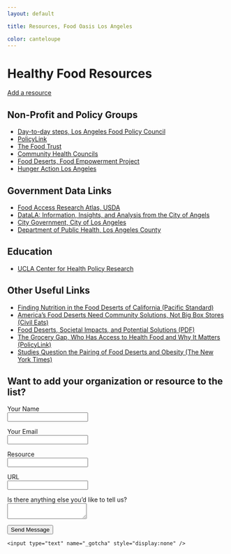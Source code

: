 ```yaml
---
layout: default

title: Resources, Food Oasis Los Angeles

color: canteloupe
---
```


# Healthy Food Resources

<p class="action">
<a href="#add">Add a resource</a>
</p>

## Non-Profit and Policy Groups

*   [Day-to-day steps, Los Angeles Food Policy Council](http://goodfoodla.org/good-food/day-to-day-steps/)
*   [PolicyLink](http://policylink.org)
*   [The Food Trust](http://thefoodtrust.org)
*   [Community Health Councils](http://www.chc-inc.org/)
*   [Food Deserts, Food Empowerment Project](http://www.foodispower.org/food-deserts/)
*   [Hunger Action Los Angeles](http://www.hungeractionla.org)

## Government Data Links

*   [Food Access Research Atlas, USDA](http://www.ers.usda.gov/data-products/food-access-research-atlas/go-to-the-atlas.aspx)
*   [DataLA: Information, Insights, and Analysis from the City of Angels](https://data.lacity.org/)
*   [City Government, City of Los Angeles](https://www.lacity.org/city-government)
*   [Department of Public Health, Los Angeles County](http://publichealth.lacounty.gov)

## Education

*   [UCLA Center for Health Policy Research](http://healthpolicy.ucla.edu)

## Other Useful Links

*   [Finding Nutrition in the Food Deserts of California (Pacific Standard)](https://psmag.com/finding-nutrition-in-the-food-deserts-of-california-e90f7932ae16)
*   [America’s Food Deserts Need Community Solutions, Not Big Box Stores (Civil Eats)](http://civileats.com/2016/05/12/poor-health-in-americas-cities-flint-extend-beyond-the-water/)
*   [Food Deserts, Societal Impacts, and Potential Solutions (PDF)](https://www.emich.edu/mcnair/documents/1_i-got-99-problems-and-nutrition-is-one.pdf)
*   [The Grocery Gap, Who Has Access to Health Food and Why It Matters (PolicyLink)](http://thefoodtrust.org/uploads/media_items/grocerygap.original.pdf)
*   [Studies Question the Pairing of Food Deserts and Obesity (The New York Times)](http://www.nytimes.com/2012/04/18/health/research/pairing-of-food-deserts-and-obesity-challenged-in-studies.html?_r=0)

<h2 id="add">Want to add your organization or resource to the list?</h2>
<form action="https://formspree.io/contact@foodoasis.la" method="post">
	<p>
		<label>
			<span>Your Name</span><br />
			<input type="text" name="name" />
		</label>
	</p>
	<p>
		<label>
			<span>Your Email</span><br />
			<input type="email" name="_replyto" />
		</label>
	</p>
	<p>
		<label>
			<span>Resource</span><br />
			<input type="text" name="resource_title" />
		</label>
	</p>
	<p>
		<label>
			<span>URL</span><br />
			<input type="text" name="resource_url" />
		</label>
	</p>
	<p>
		<label>
			<span>Is there anything else you’d like to tell us?</span><br />
			<textarea name="message"></textarea>
		</label>
	</p>
    <p class="action">
    	<button type="submit">Send Message</button>
    </p>

    <input type="text" name="_gotcha" style="display:none" />
</form>
